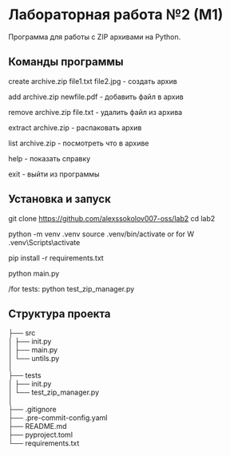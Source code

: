 # Лабораторная работа №2 (М1)

Программа для работы с ZIP архивами на Python.

## Команды программы
create archive.zip file1.txt file2.jpg - создать архив

add archive.zip newfile.pdf - добавить файл в архив

remove archive.zip file.txt - удалить файл из архива

extract archive.zip - распаковать архив

list archive.zip - посмотреть что в архиве

help - показать справку

exit - выйти из программы

## Установка и запуск
git clone https://github.com/alexssokolov007-oss/lab2 cd lab2

python -m venv .venv source .venv/bin/activate or for W .venv\Scripts\activate

pip install -r requirements.txt

python main.py

/for tests: python test_zip_manager.py

## Структура проекта
├── src  
│ ├── init.py  
│ ├── main.py  
│ └── untils.py  
│  
├── tests  
│ ├── init.py  
│ └── test_zip_manager.py  
│  
├── .gitignore  
├── .pre-commit-config.yaml  
├── README.md  
├── pyproject.toml  
└── requirements.txt  
